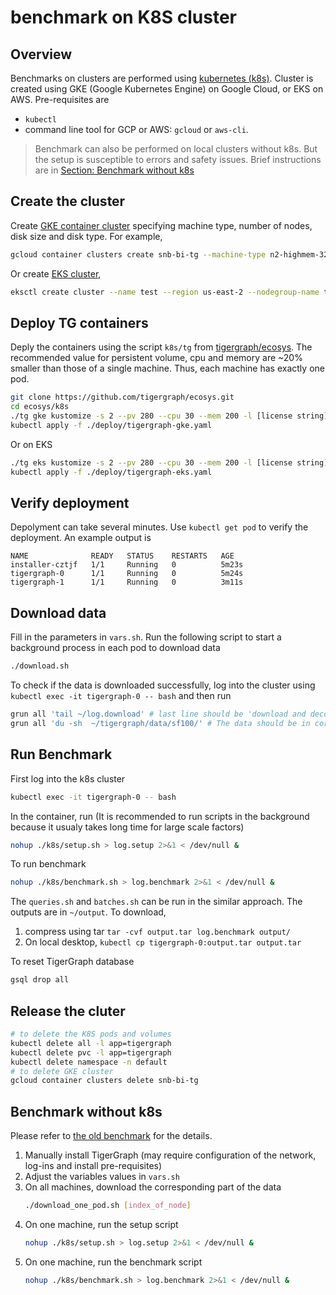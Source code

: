 # benchmark on K8S cluster
## Overview
Benchmarks on clusters are performed using [kubernetes (k8s)](https://kubernetes.io). Cluster is created using GKE (Google Kubernetes Engine) on Google Cloud, or EKS on AWS. 
Pre-requisites are
* `kubectl`
* command line tool for GCP or AWS: `gcloud` or `aws-cli`. 

> Benchmark can also be performed on local clusters without k8s. But the setup is susceptible to errors and safety issues. Brief instructions are in [Section: Benchmark without k8s](##Benchmark_without_k8s)
## Create the cluster
Create [GKE container cluster](https://cloud.google.com/sdk/gcloud/reference/container/clusters/create) specifying machine type, number of nodes, disk size and disk type. For example,  
```bash
gcloud container clusters create snb-bi-tg --machine-type n2-highmem-32 --num-nodes=2 --disk-size 300 --disk-type=pd-ssd
```
Or create [EKS cluster](https://docs.aws.amazon.com/eks/latest/userguide/create-cluster.html),
```bash
eksctl create cluster --name test --region us-east-2 --nodegroup-name tgtest --node-type r5.xlarge --nodes 2 --instance-prefix tg --instance-name eks-test 
```

## Deploy TG containers
Deply the containers using the script `k8s/tg` from [tigergraph/ecosys](https://github.com/tigergraph/ecosys.git). The recommended value for persistent volume, cpu and memory are ~20% smaller than those of a single machine. Thus, each machine has exactly one pod.
```bash
git clone https://github.com/tigergraph/ecosys.git
cd ecosys/k8s
./tg gke kustomize -s 2 --pv 280 --cpu 30 --mem 200 -l [license string]
kubectl apply -f ./deploy/tigergraph-gke.yaml
```

Or on EKS 
```bash
./tg eks kustomize -s 2 --pv 280 --cpu 30 --mem 200 -l [license string]
kubectl apply -f ./deploy/tigergraph-eks.yaml
```

## Verify deployment
Depolyment can take several minutes. Use `kubectl get pod` to verify the deployment. An example output is
```
NAME              READY   STATUS    RESTARTS   AGE
installer-cztjf   1/1     Running   0          5m23s
tigergraph-0      1/1     Running   0          5m24s
tigergraph-1      1/1     Running   0          3m11s
``` 
## Download data
Fill in the parameters in `vars.sh`. Run the following script to start a background process in each pod to download data 
```bash
./download.sh
```
To check if the data is downloaded successfully, log into the cluster using `kubectl exec -it tigergraph-0 -- bash` and then run
```bash
grun all 'tail ~/log.download' # last line should be 'download and decompress finished'
grun all 'du -sh  ~/tigergraph/data/sf100/' # The data should be in correct size
```

## Run Benchmark 
First log into the k8s cluster 
```bash
kubectl exec -it tigergraph-0 -- bash
```

In the container, run (It is recommended to run scripts in the background because it usualy takes long time for large scale factors)
```bash
nohup ./k8s/setup.sh > log.setup 2>&1 < /dev/null &
```

To run benchmark
```bash
nohup ./k8s/benchmark.sh > log.benchmark 2>&1 < /dev/null &
```

The `queries.sh` and `batches.sh` can be run in the similar approach. The outputs are in `~/output`. To download, 
  1. compress using tar `tar -cvf output.tar log.benchmark output/` 
  2. On local desktop, `kubectl cp tigergraph-0:output.tar output.tar`

To reset TigerGraph database
```bash
gsql drop all
```

## Release the cluter
```bash
# to delete the K8S pods and volumes
kubectl delete all -l app=tigergraph
kubectl delete pvc -l app=tigergraph
kubectl delete namespace -n default
# to delete GKE cluster
gcloud container clusters delete snb-bi-tg
```

## Benchmark without k8s
Please refer to [the old benchmark](https://github.com/tigergraph/ecosys/tree/ldbc/ldbc_benchmark/tigergraph/queries_v3) for the details. 
1. Manually install TigerGraph (may require configuration of the network, log-ins and install pre-requisites)
2. Adjust the variables values in `vars.sh`
3. On all machines, download the corresponding part of the data
    ```bash
    ./download_one_pod.sh [index_of_node]
    ```
4. On one machine, run the setup script
    ```bash
    nohup ./k8s/setup.sh > log.setup 2>&1 < /dev/null &
    ```
5. On one machine, run the benchmark script
    ```bash
    nohup ./k8s/benchmark.sh > log.benchmark 2>&1 < /dev/null &
    ```
